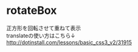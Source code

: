 # rotateBox
正方形を回転させて重ねて表示  
translateの使い方はこちら↓  
http://dotinstall.com/lessons/basic_css3_v2/31915
